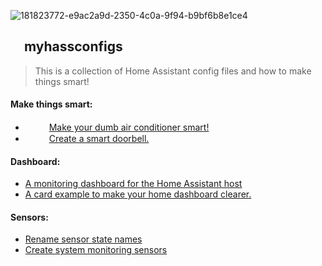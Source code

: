 
![181823772-e9ac2a9d-2350-4c0a-9f94-b9bf6b8e1ce4](https://user-images.githubusercontent.com/30338980/182378887-f3652385-4e9f-44f4-af7c-7df10e216864.png)
## <img src="https://user-images.githubusercontent.com/30338980/182615356-dc7939d6-634e-4f91-b0ba-ee5533332212.png" width="17" /> myhassconfigs

> This is a collection of Home Assistant config files and how to make things smart!

#### Make things smart:
- <img src="https://user-images.githubusercontent.com/30338980/182388263-f69cb425-56a2-4b70-89dd-52ae4b0bda3c.png" width="15" /> <img src="https://user-images.githubusercontent.com/30338980/182389009-98f48692-3752-4e14-9a2a-4f16fbe152f3.png" width="15" /> [Make your dumb air conditioner smart!](https://github.com/hxcde/myhassconfigs/blob/main/makethingssmart/ac/)
- <img src="https://user-images.githubusercontent.com/30338980/182402058-6cd045f7-cd5b-405c-8444-e505f25407ae.png" width="15" /> <img src="https://user-images.githubusercontent.com/30338980/182389009-98f48692-3752-4e14-9a2a-4f16fbe152f3.png" width="15" /> [Create a smart doorbell.](https://github.com/hxcde/myhassconfigs/tree/main/makethingssmart/doorbell)
#### Dashboard:
- [A monitoring dashboard for the Home Assistant host](https://github.com/hxcde/myhassconfigs/tree/main/dashboards/monitoring)
- [A card example to make your home dashboard clearer.](https://github.com/hxcde/myhassconfigs/blob/main/dashboards/homedash/)
#### Sensors:
- [Rename sensor state names](https://github.com/hxcde/myhassconfigs/blob/main/sensors/change_sensor_state_name)
- [Create system monitoring sensors](https://github.com/hxcde/myhassconfigs/blob/main/sensors/systemmonitor)

